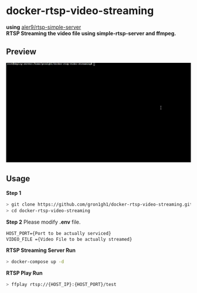 # docker-rtsp-video-streaming
**using** [aler9/rtsp-simple-server](https://github.com/aler9/rtsp-simple-server)  
**RTSP Streaming the video file using simple-rtsp-server and ffmpeg.**  

## Preview
![Alt Text](https://github.com/gron1gh1/docker-rtsp-video-streaming/blob/master/preview.gif)

## Usage
**Step 1**  
```sh
> git clone https://github.com/gron1gh1/docker-rtsp-video-streaming.git
> cd docker-rtsp-video-streaming
```

**Step 2** Please modify **.env**  file.
```
HOST_PORT={Port to be actually serviced}
VIDEO_FILE ={Video File to be actually streamed}
```

**RTSP Streaming Server Run**
```sh
> docker-compose up -d
```

**RTSP Play Run**
```sh
> ffplay rtsp://{HOST_IP}:{HOST_PORT}/test
```
